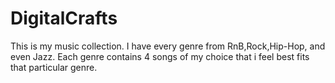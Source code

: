 # DigitalCrafts
This is my music collection.
I have every genre from RnB,Rock,Hip-Hop, and even Jazz.
Each genre contains 4 songs of my choice that i feel best fits that particular genre.
